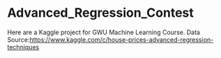 # Advanced_Regression_Contest
Here are a Kaggle project for GWU Machine Learning Course.
Data Source:https://www.kaggle.com/c/house-prices-advanced-regression-techniques

